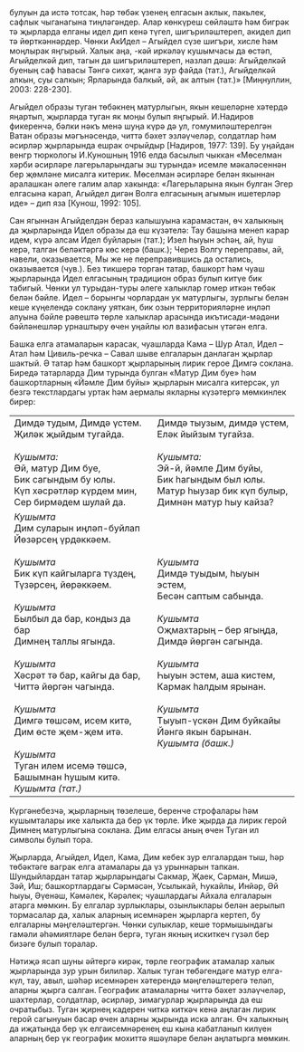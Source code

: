 <!-- page 76 start --> булуын да истә тотсак, һәр төбәк үзенең елгасын аклык, пакьлек, сафлык чыганагына тиңләгәндер. Алар көнкүреш сөйләштә һәм бигрәк тә җырларда елганы идел дип кенә түгел, шигъриләштереп, акидел дип тә йөрткәннәрдер. Чөнки АкИдел – Агыйдел сүзе шигъри, хисле һәм моңлырак яңгырый. Халык аңа, -кәй иркәләү кушымчасы да өстәп, Агыйделкәй дип, тагын да шигъриләштереп, назлап дәшә: Агыйделкәй буеның саф һавасы Тәнгә сихәт, җанга зур файда (тат.), Агыйделкәй алкын, суы салкын; Ярларында балкый, әй, ак алтын (тат.)» [Миңнуллин, 2003: 228-230].

Агыйдел образы туган төбәкнең матурлыгын, якын кешеләрне хәтердә яңартып, җырларда туган як моңы булып яңгырый. И.Надиров фикеренчә, бәлки нәкъ менә шуңа күрә дә ул, гомумиләштерелгән Ватан образы мәгънәсендә, читтә бәхет эзләүчеләр, солдатлар һәм әсирләр җырларында ешрак очрыйдыр [Надиров, 1977: 139]. Бу уңайдан венгр тюркологы И.Куношның 1916 елда басылып чыккан «Мөселман хәрби әсирләре лагерьларындагы эш турында» исемле мәкаләсеннән бер җөмләне мисалга китерик. Мөселман әсирләре белән якыннан аралашкан әлеге галим алар хакында: «Лагерьларына якын булган Эгер елгасына карап, Агыйдел дигән Волга елгасының агымын ишетерләр иде» – дип яза [Кунош, 1992: 105].

Сан ягыннан Агыйделдән бераз калышуына карамастан, өч халыкның да җырларында Идел образы да еш күзәтелә: Тау башына менеп карар идем, күрә алсам Идел буйларын (тат.); Изел һыуын эсһәң, ай, һуш керә, талган беләктәргә көс керә (башк.); Через Волгу переправы, ай, навели, оказывается, Мы же не переправившись да остались, оказывается (чув.). Без тикшерә торган татар, башкорт һәм чуаш җырларында Идел елгасының традицион образ булып китүе бик табигый. Чөнки ул турыдан-туры әлеге халыклар гомер иткән төбәк белән бәйле. Идел – борынгы чорлардан ук матурлыгы, зурлыгы белән кеше күңелендә соклану уяткан, бик озын территорияләрне иңләп алуына бәйле рәвештә төрле халыклар арасында икътисади-мәдәни бәйләнешләр урнаштыру өчен уңайлы юл вазифасын үтәгән елга.

Башка елга атамаларын карасак, чуашларда Кама – Шур Атал, Идел – Атал һәм Цивиль-речка – Савал шыве елгаларын данлаган җырлар шактый. Ә татар һәм башкорт җырларының лирик герое Димгә соклана. Биредә татарларда Дим турында булган «Матур Дим буе» һәм башкортларның «Йәмле Дим буйы» җырларын мисалга китерсәк, ул безгә текстлардагы уртак һәм аермалы якларны күзәтергә мөмкинлек бирер:

<table style="border: 0px">
    <tr>
        <td>
            Димдә тудым, Димдә үстем.<br/>Җиләк җыйдым тугайда.<br/><br/><i>Кушымта:</i><br/>Әй, матур Дим буе,<br/>Бик сагындым бу юлы.<br/>Күп хәсрәтләр күрдем мин,<br/>Сер бирмәдем шулай да.
        </td>
        <td>
            Димдә тыузым, димдә үстем,<br/>Еләк йыйзым тугайза.<br/><br/><i>Кушымта:</i><br/>Эй-й, йәмле Дим буйы,<br/>Бик һагындым был юлы.<br/>Матур һыузар бик күп булыр,<br/>Димнән матур һыу кайза?
        </td>
    </tr><!-- page 76 end --><!-- page 77 start -->
    <tr>
        <td><i>Кушымта</i><br/>Дим суларын иңләп-буйлап<br/>Йөзәрсең үрдәккәем.<br/><br/><i>Кушымта</i><br/>Бик күп кайгыларга түздең,<br/>Түзәрсең, йөрәккәем.<br/><br/><i>Кушымта</i><br/>Былбыл да бар, кондыз да бар<br/>Димнең таллы ягында.<br/><br/><i>Кушымта</i><br/>Хәсрәт тә бар, кайгы да бар,<br/>Читтә йөргән чагында.<br/><br/><i>Кушымта</i><br/>Димгә төшсәм, исем китә,<br/>Дим өсте җем-җем итә.<br/><br/><i>Кушымта</i><br/>Туган илем исемә төшсә,<br/>Башымнан һушым китә.<br/><i>Кушымта (тат.)</i></td>
        <td><i>Кушымта</i><br/>Димдә туыдым, һыуын эстем,<br/>Бесән саптым сабында.<br/><br/><i>Кушымта</i><br/>Оҗмахтарың – бер ягыңда,<br/>Димдә йөргән сагында.<br/><br/><i>Кушымта</i><br/>Һыуын эстем, аша кистем,<br/>Кармак һалдым ярынан.<br/><br/><i>Кушымта</i><br/>Тыуып-үскән Дим буйкайы<br/>Йәнгә якын барынан.<br/><i>Кушымта (башк.)</i></td>
    </tr>
</table>

Күргәнебезчә, җырларның төзелеше, беренче строфалары һәм кушымталары ике халыкта да бер үк төрле. Ике җырда да лирик герой Димнең матурлыгына соклана. Дим елгасы аның өчен Туган ил символы булып тора.

Җырларда, Агыйдел, Идел, Кама, Дим кебек зур елгалардан тыш, һәр төбәктәге ваграк елга атамалары да үз урыннарын тапкан. Шундыйлардан татар җырларындагы Сакмар, Җаек, Сарман, Мишә, Зәй, Иш; башкортлардагы Сәрмәсән, Усылыкай, Һукайлы, Инйәр, Әй һыуы, Әүенәш, Кәмәлек, Кәрәлек; чуашлардагы Айхала елгаларын атарга мөмкин. Бу елгалар зурлыклары, озынлыклары белән аерылып тормасалар да, халык аларның исемнәрен җырларга кертеп, бу елгаларны мәңгеләштергән. Чөнки сулыклар, кеше тормышындагы гамәли әһәмиятләре белән бергә, туган якның искиткеч гүзәл бер бизәге булып торалар.

Нәтиҗә ясап шуны әйтергә кирәк, төрле географик атамалар халык җырларында зур урын билиләр. Халык туган төбәгендәге матур елга-күл, тау, авыл, шәһәр исемнәрен хәтерендә мәңгеләштерегә теләп, аларны җырга салган. Географик атамаларны читтә бәхет эзләүчеләр, шахтерлар, солдатлар, әсирләр, зимагурлар җырларында да еш очратыбыз. Туган җирнең кадерен читкә киткәч кенә аңлаган лирик герой сагынуын басар өчен аларны җырында искә алган. Өч халыкның да иҗатында бер үк елгаисемнәренең еш кына кабатланып килүен аларның бер үк географик мохиттә яшәүләре белән аңлатырга мөмкин.<!-- page 77 end -->